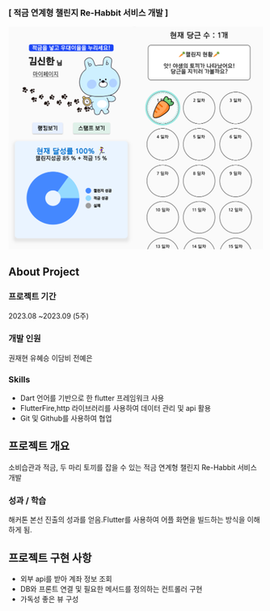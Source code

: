 
### [ 적금 연계형 챌린지 Re-Habbit 서비스 개발 ]
<img src="https://github.com/bloblog/RE-Habbit-ShinhanH/blob/main/%EC%B0%B8%EA%B3%A0%EC%9E%90%EB%A3%8C/img/%ED%95%B4%EC%BB%A4%ED%86%A4%EC%8D%B8%EB%84%A4%EC%9D%BC.png?raw=true">

## About Project

### 프로젝트 기간 
2023.08 ~2023.09 (5주)

### 개발 인원
권재현 유혜승 이담비 전예은

### Skills 
- Dart 언어를 기반으로 한 flutter 프레임워크 사용
- FlutterFire,http 라이브러리를 사용하여 데이터 관리 및 api 활용
- Git 및 Github를 사용하여 협업

## 프로젝트 개요
소비습관과 적금, 두 마리 토끼를 잡을 수 있는 적금 연계형 챌린지 Re-Habbit 서비스 개발

### 성과 / 학습
해커톤 본선 진출의 성과를 얻음.Flutter를 사용하여 어플 화면을 빌드하는 방식을 이해하게 됨.

## 프로젝트 구현 사항
- 외부 api를 받아 계좌 정보 조회
- DB와 프론트 연결 및 필요한 메서드를 정의하는 컨트롤러 구현
- 가독성 좋은 뷰 구성

